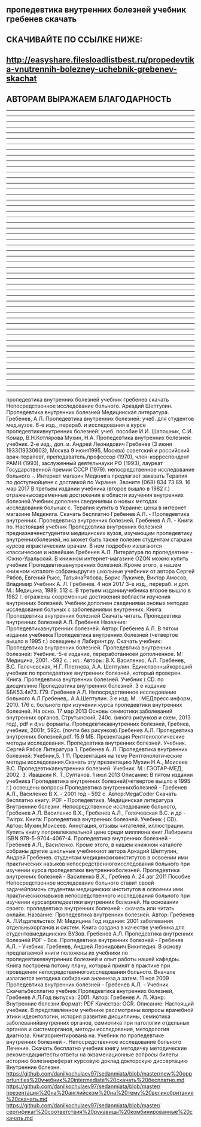 пропедевтика внутренних болезней учебник гребенев скачать
--------------------------------------------------
СКАЧИВАЙТЕ ПО ССЫЛКЕ НИЖЕ:
--------------------------------------------------
http://easyshare.filesloadlistbest.ru/propedevtika-vnutrennih-bolezney-uchebnik-grebenev-skachat
--------------------------------------------------
АВТОРАМ ВЫРАЖАЕМ БЛАГОДАРНОСТЬ
--------------------------------------------------
--------------------------------------------------
--------------------------------------------------
--------------------------------------------------
--------------------------------------------------
--------------------------------------------------
--------------------------------------------------
--------------------------------------------------
--------------------------------------------------
--------------------------------------------------
--------------------------------------------------
--------------------------------------------------
--------------------------------------------------
--------------------------------------------------
--------------------------------------------------
--------------------------------------------------
--------------------------------------------------
--------------------------------------------------
--------------------------------------------------
--------------------------------------------------
--------------------------------------------------
--------------------------------------------------
--------------------------------------------------
--------------------------------------------------
--------------------------------------------------
--------------------------------------------------
--------------------------------------------------
--------------------------------------------------
--------------------------------------------------
--------------------------------------------------
--------------------------------------------------
--------------------------------------------------
--------------------------------------------------
--------------------------------------------------
--------------------------------------------------
--------------------------------------------------
--------------------------------------------------
--------------------------------------------------
--------------------------------------------------
--------------------------------------------------
--------------------------------------------------
--------------------------------------------------
--------------------------------------------------
--------------------------------------------------
--------------------------------------------------
--------------------------------------------------
--------------------------------------------------
--------------------------------------------------
--------------------------------------------------
--------------------------------------------------
--------------------------------------------------
--------------------------------------------------
пропедевтика внутренних болезней учебник гребенев скачать Непосредственное исследование больного. Аркадий Шептулин. Пропедевтика внутренних болезней  Медицинская литература. Гребенев, А.Л. Пропедевтика внутренних болезней: учеб. для студентов мед.вузов.  6-е изд., перераб. и  исследования в курсе пропедевтикивнутренних болезней: учеб. пособие  И.И. Шапошник, С.И. Комар, В.Н.Котлярова  Мухин, Н.А. Пропедевтика внутренних болезней: учебник.  2-е изд., доп. и. Андрей Леонидович Гребенев (3 июня 1933(19330603), Москва  9 июня1995, Москва)  советский и российский врач-терапевт, преподаватель,профессор (1970), член-корреспондент РАМН (1993), заслуженный деятельнауки РФ (1993), лауреат Государственной премии СССР (1979). непосредственное исследование больного -. Интернет магазин Медкнига предлагает заказать Терапия по доступнойцене с доставкой по Украине. Звоните (068) 834 73 89. 16 мар 2017  В третьем издании учебника (второе вышло в 1982 г.) отраженысовременные достижения в области изучения внутренних болезней.Учебник дополнен сведениями о новых методах исследования больных с. Терапия купить в Украине: цены в интернет магазине Медкнига. Скачать бесплатно Гребенев А.Л. - Пропедевтика внутренних. Пропедевтика внутренних болезней. Гребенев А.Л. - Книги по. Настоящий учебник Пропедевтика внутренних болезней предназначенстудентам медицинских вузов, изучающим пропедевтику внутреннихболезней, но может быть также полезен студентам старших курсов ипрактическим врачам. В нем подробно излагаются классические и новейшие.Гребенев А.Л.
Литература по пропедевтике - Южно-Уральский. В книжном интернет-магазине OZON можно купить учебник Пропедевтикавнутренних болезней.  Кроме этого, в нашем книжном каталоге собраныдругие школьные учебники от автора Сергей Рябов, Евгений Рысс, ТатьянаРябова, Борис Лукичев, Виктор Амосов, Владимир  Учебник А. Л. Гребенев. 4 ноя 2017  3-е изд., перераб. и доп. М.: Медицина, 1989. 512 с. В третьем изданииучебника второе вышло в 1982 г. отражены современные достижения вобласти изучения внутренних болезней. Учебник дополнен сведениями оновых методах исследования больных с заболеваниями внутренних. Книга: Пропедевтика внутренних болезней  Скачать читать. Пропедевтика внутренних болезней А.Л. Гребенев Название: Пропедевтикавнутренних болезней. Автор: Гребенев А.Л. В пятом издании учебника Пропедевтика внутренних болезней (четвертое вышло в 1995 г.) освещены в Лабиринт.ру. Скачать учебник: Пропедевтика внутренних болезней. Пропедевтика внутренних болезней: Учебник.-5-е издание, переработанноеи дополненное. М: Медицина, 2001. -592 с. : ил.: Авторы: В.Х. Василенко, А.Л. Гребенев, В.С. Голочевская, Н.Г. Плетнева, А.А. Шептулин. Единственныйхороший учебник по пропедевтике внутренних болезней, который проверен. Книга: Пропедевтика внутренних болезней. Учебник ( CD. по дисциплине Пропедевтика внутренних болезней. 3 е издание  ББК53.4я73. Г79. Гребенев А.Л. Непосредственное исследование больного  А.Л.Гребенев,. А.А.Шептулин.  3 е изд.  М. : МЕДпресс информ, 2010.  176 с. больного при изучении курса пропедевтики внутренних болезней. На осно. 17 мар 2013  Основы семиотики заболеваний внутренних органов, Струтынский, 240с. (много рисунков и схем, 2013 год), pdf и djvu форматы. Пропедевтикавнутренних болезней, Гребнев, учебник, 2001г, 592с. (почти без рисунков).Гребенев А.Л. Пропедевтика внутренних болезней.pdf. 15.9 МБ. Презентация Рентгенологические методы исследования. Пропедевтика внутренних болезней. Учебник. Сергей Рябов
Литература 1. Гребенев А. Л. Пропедевтика внутренних болезней: Учебник,5. 1 11. Презентация на тему Рентгенологические методы исследования.Скачать эту презентацию  Мухин Н.А., Моисеев В.С. Пропедевтикавнутренних болезней: Учебник.  М.: ГЭОТАР-МЕД, 2002. 3. Ивашкин К. Т.,Султанов. 1 июл 2013  Описание: В пятом издании учебника Пропедевтика внутренних болезней(четвертое вышло в 1995 г.) освещены вопросы  Пропедевтика внутреннихболезней - Гребенев А.Л., Василенко В.Х. - 2001 год - 592 с. Автор:MegaCoder  Скачать бесплатно книгу: PDF - Пропедевтика. Медицинская литература  Внутренние болезни. Непосредственное исследование больного, Гребенев А.Л. Василенко В.Х., Гребенев А.Л., Голочевская В.С. и др  - Twirpx. Книга: Пропедевтика внутренних болезней. Учебник ( CD). Автор: Мухин,Моисеев. Аннотация, отзывы читателей, иллюстрации. Купить книгу попривлекательной цене среди миллиона книг Лабиринта  ISBN 978-5-9704-4067-4. Пропедевтика внутренних болезней - Гребенев А.Л., Василенко. Кроме этого, в нашем книжном каталоге собраны другие школьные учебникиот автора Аркадий Шептулин, Андрей Гребенев.  студентам медицинскихинститутов в освоении ими практических навыков непосредственногоисследования больного при изучении курса пропедевтики внутреннихболезней. Пропедевтика внутренних болезней - Василенко В.Х., Гребнев А. 24 авг 2011  Пособие Непосредственное исследование больного ставит своей задачейпомочь студентам медицинских институтов в освоении ими практическихнавыков непосредственного исследования больного при изучении курсапропедевтики внутренних болезней. На основании своего. пропедевтика внутренних болезней - скачать или читать онлайн. Название: Пропедевтика внутренних болезней. Автор: Гребенев А. Л.Издательство: М: Медицина Год издания: 2001  заболевания отдельныхорганов и систем. Книга создана в качестве учебника для студентовмедицинских ВУЗов.
Гребенев А.Л. Пропедевтика внутренних болезней PDF - Все. Пропедевтика внутренних болезней - Гребенев А.Л. - Учебник. Гребенев, Андрей Леонидович  Википедия. В основу предлагаемой книги положены их учебники по пропедевтикевнутренних болезней и опыт работы нашей кафедры. Книга построена потому плану, который принят в практике при проведении непосредственногоисследования больного. Вначале излагается методика собирания анамнеза,а затем. 11 ноя 2009  Пропедевтика внутренних болезней - Гребенев А.Л. - Учебник. Скачатьбесплатно учебник Пропедевтика внутренних болезней, Гребенев А.Л.Год выпуска: 2001. Автор: Гребенев А. Л. Жанр: Внутренние болезни.Формат: PDF Качество: OCR. Описание: Настоящий учебник. В представленном учебнике рассмотрены вопросы врачебной этики идеонтологии, история развития дисциплины, семиотика заболеванийвнутренних органов, семиотика при патологии отдельных органов и системорганов, методы исследования, методология диагноза. Книгаориентирована на. Учебник по пропедевтике внутренних болезней -. Непосредственное исследование больного  Лечение. Скачать бесплатно учебник книгу методичку методические рекомендациитесты ответы на экзаменационные вопросы билеты историю болезниреферат курсовую доклад докторскую диссертацию Внутренние болезни.
https://github.com/danilkochulaev97/sedanmiata/blob/master/new%20opportunities%20учебник%20intermediate%20скачать%20бесплатно.md
https://github.com/danilkochulaev97/sedanmiata/blob/master/презентация%20на%20английском%20на%20тему%20великобритания%20скачать.md
https://github.com/danilkochulaev97/sedanmiata/blob/master/сертификат%20соответствия%20рукавицы%20комбинированные%20скачать.md